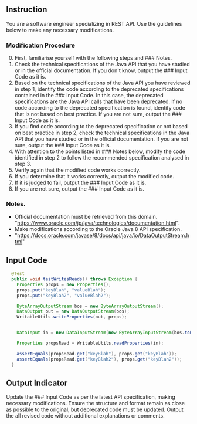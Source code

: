 ## Instruction
You are a software engineer specializing in REST API.
Use the guidelines below to make any necessary modifications.

### Modification Procedure
0. First, familiarise yourself with the following steps and ### Notes.
1. Check the technical specifications of the Java API that you have studied or in the official documentation. If you don't know, output the ### Input Code as it is.
2. Based on the technical specifications of the Java API you have reviewed in step 1, identify the code according to the deprecated specifications contained in the ### Input Code. In this case, the deprecated specifications are the Java API calls that have been deprecated. If no code according to the deprecated specification is found, identify code that is not based on best practice. If you are not sure, output the ### Input Code as it is.
3. If you find code according to the deprecated specification or not based on best practice in step 2, check the technical specifications in the Java API that you have studied or in the official documentation. If you are not sure, output the ### Input Code as it is.
4. With attention to the points listed in ### Notes below, modify the code identified in step 2 to follow the recommended specification analysed in step 3.
5. Verify again that the modified code works correctly.
6. If you determine that it works correctly, output the modified code.
7. If it is judged to fail, output the ### Input Code as it is.
8. If you are not sure, output the ### Input Code as it is.

### Notes.
- Official documentation must be retrieved from this domain. "https://www.oracle.com/jp/java/technologies/documentation.html".
- Make modifications according to the Oracle Java 8 API specification.
- "https://docs.oracle.com/javase/8/docs/api/java/io/DataOutputStream.html"


## Input Code
```java
  @Test
  public void testWritesReads() throws Exception {
    Properties props = new Properties();
    props.put("keyBlah", "valueBlah");
    props.put("keyBlah2", "valueBlah2");

    ByteArrayOutputStream bos = new ByteArrayOutputStream();
    DataOutput out = new DataOutputStream(bos);
    WritableUtils.writeProperties(out, props);


    DataInput in = new DataInputStream(new ByteArrayInputStream(bos.toByteArray()));

    Properties propsRead = WritableUtils.readProperties(in);

    assertEquals(propsRead.get("keyBlah"), props.get("keyBlah"));
    assertEquals(propsRead.get("keyBlah2"), props.get("keyBlah2"));
  }
```

## Output Indicator
Update the ### Input  Code as per the latest API specification, making necessary modifications.
Ensure the structure and format remain as close as possible to the original, but deprecated code must be updated. Output the all revised code without additional explanations or comments.